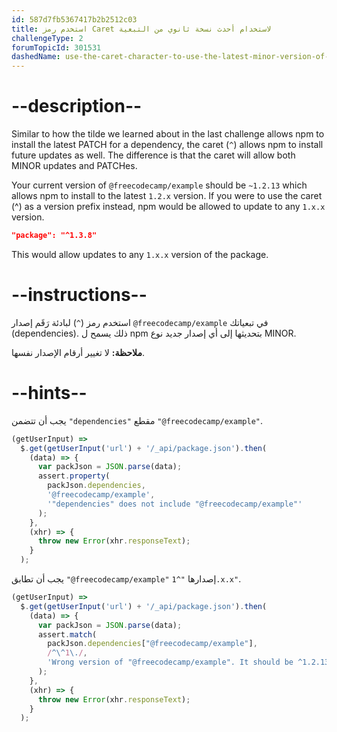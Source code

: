 ```yaml
---
id: 587d7fb5367417b2b2512c03
title: استخدم رمز Caret لاستخدام أحدث نسخة ثانوي من التبعية
challengeType: 2
forumTopicId: 301531
dashedName: use-the-caret-character-to-use-the-latest-minor-version-of-a-dependency
---
```


# --description--

Similar to how the tilde we learned about in the last challenge allows npm to install the latest PATCH for a dependency, the caret (`^`) allows npm to install future updates as well. The difference is that the caret will allow both MINOR updates and PATCHes.

Your current version of `@freecodecamp/example` should be `~1.2.13` which allows npm to install to the latest `1.2.x` version. If you were to use the caret (^) as a version prefix instead, npm would be allowed to update to any `1.x.x` version.

```json
"package": "^1.3.8"
```

This would allow updates to any `1.x.x` version of the package.

# --instructions--

استخدم رمز (`^`) لبادئة رَقَم إصدار `@freecodecamp/example` في تبعياتك (dependencies). ذلك يسمح ل npm بتحديثها إلى أي إصدار جديد نوع MINOR.

**ملاحظة:** لا تغيير أرقام الإصدار نفسها.

# --hints--

يجب أن تتضمن `"dependencies"` مقطع `"@freecodecamp/example"`.

```js
(getUserInput) =>
  $.get(getUserInput('url') + '/_api/package.json').then(
    (data) => {
      var packJson = JSON.parse(data);
      assert.property(
        packJson.dependencies,
        '@freecodecamp/example',
        '"dependencies" does not include "@freecodecamp/example"'
      );
    },
    (xhr) => {
      throw new Error(xhr.responseText);
    }
  );
```

يجب أن تطابق `"@freecodecamp/example"` إصدارها `"^1.x.x"`.

```js
(getUserInput) =>
  $.get(getUserInput('url') + '/_api/package.json').then(
    (data) => {
      var packJson = JSON.parse(data);
      assert.match(
        packJson.dependencies["@freecodecamp/example"],
        /^\^1\./,
        'Wrong version of "@freecodecamp/example". It should be ^1.2.13'
      );
    },
    (xhr) => {
      throw new Error(xhr.responseText);
    }
  );
```

